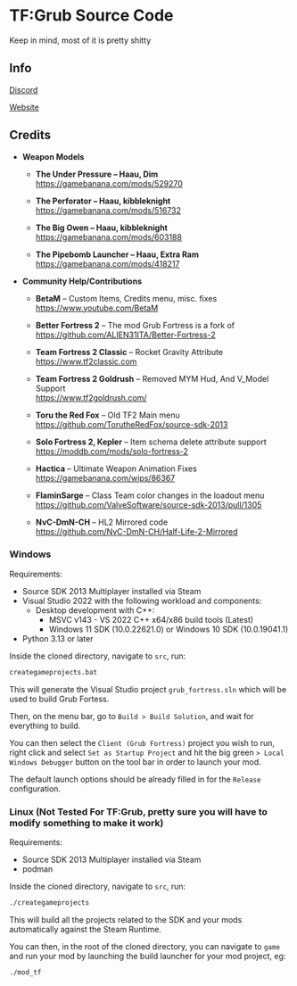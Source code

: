 # TF:Grub Source Code
Keep in mind, most of it is pretty shitty

## Info

[Discord](https://grub-fortress.github.io/discord)

[Website](https://grub-fortress.github.io)

## Credits

- **Weapon Models**
  - **The Under Pressure – Haau, Dim**  
    https://gamebanana.com/mods/529270
    
  - **The Perforator – Haau, kibbleknight**  
    https://gamebanana.com/mods/516732
    
  - **The Big Owen – Haau, kibbleknight**  
    https://gamebanana.com/mods/603188
    
  - **The Pipebomb Launcher – Haau, Extra Ram**  
    https://gamebanana.com/mods/418217

- **Community Help/Contributions**
  - **BetaM** – Custom Items, Credits menu, misc. fixes  
    https://www.youtube.com/BetaM
    
  - **Better Fortress 2** – The mod Grub Fortress is a fork of  
    https://github.com/ALIEN31ITA/Better-Fortress-2
    
  - **Team Fortress 2 Classic** – Rocket Gravity Attribute  
    https://www.tf2classic.com
    
  - **Team Fortress 2 Goldrush** – Removed MYM Hud, And V_Model Support  
    https://www.tf2goldrush.com/
    
  - **Toru the Red Fox** – Old TF2 Main menu  
    https://github.com/TorutheRedFox/source-sdk-2013
    
  - **Solo Fortress 2, Kepler** – Item schema delete attribute support  
    https://moddb.com/mods/solo-fortress-2
    
  - **Hactica** – Ultimate Weapon Animation Fixes  
    https://gamebanana.com/wips/86367
    
  - **FlaminSarge** – Class Team color changes in the loadout menu  
    https://github.com/ValveSoftware/source-sdk-2013/pull/1305
    
  - **NvC-DmN-CH** – HL2 Mirrored code  
    https://github.com/NvC-DmN-CH/Half-Life-2-Mirrored

### Windows

Requirements:
 - Source SDK 2013 Multiplayer installed via Steam
 - Visual Studio 2022 with the following workload and components:
   - Desktop development with C++:
     - MSVC v143 - VS 2022 C++ x64/x86 build tools (Latest)
     - Windows 11 SDK (10.0.22621.0) or Windows 10 SDK (10.0.19041.1)
 - Python 3.13 or later

Inside the cloned directory, navigate to `src`, run:
```bat
creategameprojects.bat
```
This will generate the Visual Studio project `grub_fortress.sln` which will be used to build Grub Fortess.

Then, on the menu bar, go to `Build > Build Solution`, and wait for everything to build.

You can then select the `Client (Grub Fortress)` project you wish to run, right click and select `Set as Startup Project` and hit the big green `> Local Windows Debugger` button on the tool bar in order to launch your mod.

The default launch options should be already filled in for the `Release` configuration.

### Linux (Not Tested For TF:Grub, pretty sure you will have to modify something to make it work)

Requirements:
 - Source SDK 2013 Multiplayer installed via Steam
 - podman

Inside the cloned directory, navigate to `src`, run:
```bash
./creategameprojects
```

This will build all the projects related to the SDK and your mods automatically against the Steam Runtime.

You can then, in the root of the cloned directory, you can navigate to `game` and run your mod by launching the build launcher for your mod project, eg:
```bash
./mod_tf
```
